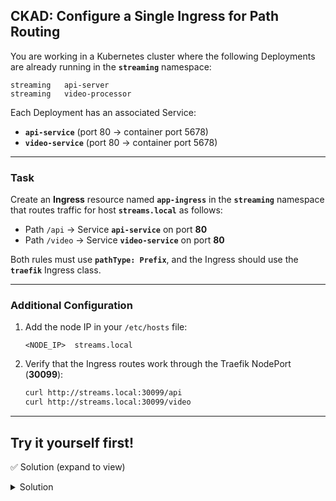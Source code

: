 ## **CKAD: Configure a Single Ingress for Path Routing**

You are working in a Kubernetes cluster where the following Deployments are already running in the **`streaming`** namespace:

```
streaming   api-server
streaming   video-processor
```

Each Deployment has an associated Service:

* **`api-service`** (port 80 → container port 5678)
* **`video-service`** (port 80 → container port 5678)

---

### **Task**

Create an **Ingress** resource named **`app-ingress`** in the **`streaming`** namespace that routes traffic for host **`streams.local`** as follows:

* Path `/api` → Service **`api-service`** on port **80**
* Path `/video` → Service **`video-service`** on port **80**

Both rules must use **`pathType: Prefix`**, and the Ingress should use the **`traefik`** Ingress class.

---

### **Additional Configuration**

1. Add the node IP in your `/etc/hosts` file:

   ```
   <NODE_IP>  streams.local
   ```
2. Verify that the Ingress routes work through the Traefik NodePort (**30099**):

   ```bash
   curl http://streams.local:30099/api
   curl http://streams.local:30099/video
   ```
---

## Try it yourself first!

✅ Solution (expand to view)
<details><summary>Solution</summary></summary>


1. Apply Ingress:

```bash
kubectl apply -f - <<'EOF'
apiVersion: networking.k8s.io/v1
kind: Ingress
metadata:
  name: app-ingress
  namespace: streaming
spec:
  ingressClassName: traefik
  rules:
  - host: streams.local
    http:
      paths:
      - path: /api
        pathType: Prefix
        backend:
          service:
            name: api-service
            port: { number: 80 }
      - path: /video
        pathType: Prefix
        backend:
          service:
            name: video-service
            port: { number: 80 }
EOF
```

2. Add hosts entry (replace `<NODE_IP>`):

```bash
echo "<NODE_IP> streams.local" | sudo tee -a /etc/hosts
```

3. Test via Traefik NodePort 30099:

```bash
curl http://streams.local:30099/api   # -> hello-from-api
curl http://streams.local:30099/video # -> hello-from-video
```

Done.

</details>

